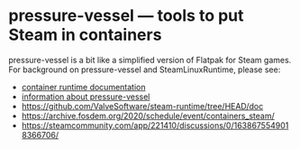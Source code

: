 pressure-vessel — tools to put Steam in containers
==================================================

<!-- This document:
Copyright © 2018-2021 Collabora Ltd.
SPDX-License-Identifier: MIT
-->

pressure-vessel is a bit like a simplified version of Flatpak for Steam
games.
For background on pressure-vessel and SteamLinuxRuntime, please see:

* [container runtime documentation](../docs/container-runtime.md)
* [information about pressure-vessel](../docs/pressure-vessel.md)
* <https://github.com/ValveSoftware/steam-runtime/tree/HEAD/doc>
* <https://archive.fosdem.org/2020/schedule/event/containers_steam/>
* <https://steamcommunity.com/app/221410/discussions/0/1638675549018366706/>
